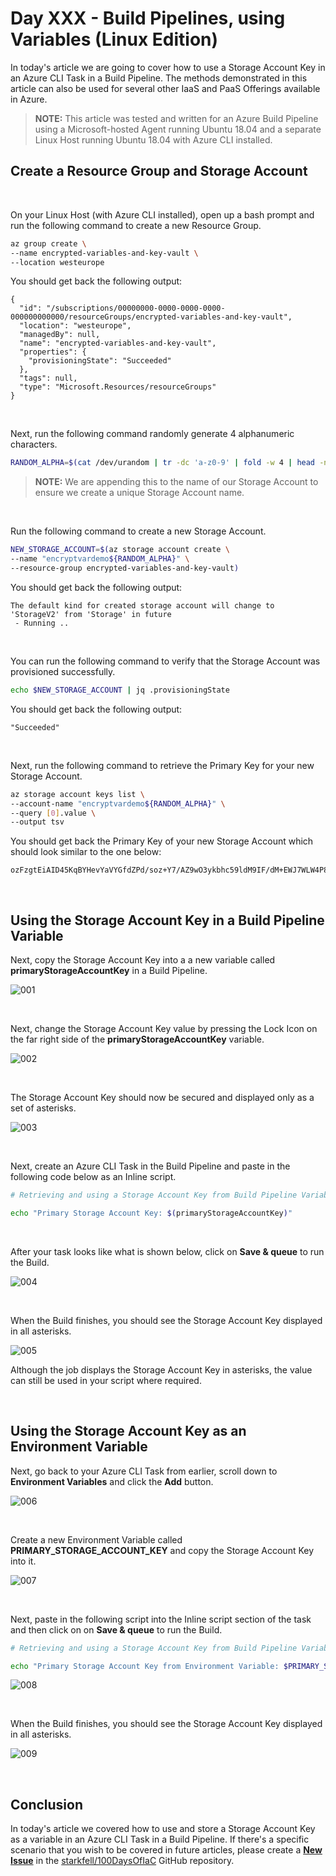 # Day XXX - Build Pipelines, using Variables (Linux Edition)

In today's article we are going to cover how to use a Storage Account Key in an Azure CLI Task in a Build Pipeline. The methods demonstrated in this article can also be used for several other IaaS and PaaS Offerings available in Azure.

> **NOTE:** This article was tested and written for an Azure Build Pipeline using a Microsoft-hosted Agent running Ubuntu 18.04 and a separate Linux Host running Ubuntu 18.04 with Azure CLI installed.

## Create a Resource Group and Storage Account

<br />

On your Linux Host (with Azure CLI installed), open up a bash prompt and run the following command to create a new Resource Group.

```bash
az group create \
--name encrypted-variables-and-key-vault \
--location westeurope
```

You should get back the following output:

```console
{
  "id": "/subscriptions/00000000-0000-0000-0000-000000000000/resourceGroups/encrypted-variables-and-key-vault",
  "location": "westeurope",
  "managedBy": null,
  "name": "encrypted-variables-and-key-vault",
  "properties": {
    "provisioningState": "Succeeded"
  },
  "tags": null,
  "type": "Microsoft.Resources/resourceGroups"
}
```

<br />

Next, run the following command randomly generate 4 alphanumeric characters.

```bash
RANDOM_ALPHA=$(cat /dev/urandom | tr -dc 'a-z0-9' | fold -w 4 | head -n 1)
```

> **NOTE:** We are appending this to the name of our Storage Account to ensure we create a unique Storage Account name.

<br />

Run the following command to create a new Storage Account.

```bash
NEW_STORAGE_ACCOUNT=$(az storage account create \
--name "encryptvardemo${RANDOM_ALPHA}" \
--resource-group encrypted-variables-and-key-vault)
```

You should get back the following output:

```console
The default kind for created storage account will change to 'StorageV2' from 'Storage' in future
 - Running ..
```

<br />

You can run the following command to verify that the Storage Account was provisioned successfully.

```bash
echo $NEW_STORAGE_ACCOUNT | jq .provisioningState
```

You should get back the following output:

```console
"Succeeded"
```

<br />

Next, run the following command to retrieve the Primary Key for your new Storage Account.

```bash
az storage account keys list \
--account-name "encryptvardemo${RANDOM_ALPHA}" \
--query [0].value \
--output tsv
```

You should get back the Primary Key of your new Storage Account which should look similar to the one below:

```console
ozFzgtEiAID45KqBYHevYaVYGfdZPd/soz+Y7/AZ9wO3ykbhc59ldM9IF/dM+EWJ7WLW4P8+qhsjsgMRSMWqUg==
```

<br />

## Using the Storage Account Key in a Build Pipeline Variable

Next, copy the Storage Account Key into a a new variable called **primaryStorageAccountKey** in a Build Pipeline.

![001](../images/_daydraft1/day.xxx.build.pipes.encrypted.variables.linux.001.png)

<br />

Next, change the Storage Account Key value by pressing the Lock Icon on the far right side of the **primaryStorageAccountKey** variable.

![002](../images/_daydraft1/day.xxx.build.pipes.encrypted.variables.linux.002.png)

<br />

The Storage Account Key should now be secured and displayed only as a set of asterisks.

![003](../images/_daydraft1/day.xxx.build.pipes.encrypted.variables.linux.003.png)

<br />

Next, create an Azure CLI Task in the Build Pipeline and paste in the following code below as an Inline script.

```bash
# Retrieving and using a Storage Account Key from Build Pipeline Variables.

echo "Primary Storage Account Key: $(primaryStorageAccountKey)"
```

<br />

After your task looks like what is shown below, click on **Save & queue** to run the Build.

![004](../images/_daydraft1/day.xxx.build.pipes.encrypted.variables.linux.004.png)

<br />

When the Build finishes, you should see the Storage Account Key displayed in all asterisks.

![005](../images/_daydraft1/day.xxx.build.pipes.encrypted.variables.linux.005.png)

Although the job displays the Storage Account Key in asterisks, the value can still be used in your script where required.

<br />

## Using the Storage Account Key as an Environment Variable

Next, go back to your Azure CLI Task from earlier, scroll down to **Environment Variables** and click the **Add** button.

![006](../images/_daydraft1/day.xxx.build.pipes.encrypted.variables.linux.006.png)

<br />

Create a new Environment Variable called **PRIMARY_STORAGE_ACCOUNT_KEY** and copy the Storage Account Key into it.

![007](../images/_daydraft1/day.xxx.build.pipes.encrypted.variables.linux.007.png)

<br />

Next, paste in the following script into the Inline script section of the task and then click on on **Save & queue** to run the Build.

```bash
# Retrieving and using a Storage Account Key from Build Pipeline Variables.

echo "Primary Storage Account Key from Environment Variable: $PRIMARY_STORAGE_ACCOUNT_KEY"
```

![008](../images/_daydraft1/day.xxx.build.pipes.encrypted.variables.linux.008.png)

<br />

When the Build finishes, you should see the Storage Account Key displayed in all asterisks.

![009](../images/_daydraft1/day.xxx.build.pipes.encrypted.variables.linux.009.png)

<br />

## Conclusion

In today's article we covered how to use and store a Storage Account Key as a variable in an Azure CLI Task in a Build Pipeline. If there's a specific scenario that you wish to be covered in future articles, please create a **[New Issue](https://github.com/starkfell/100DaysOfIaC/issues)** in the [starkfell/100DaysOfIaC](https://github.com/starkfell/100DaysOfIaC/) GitHub repository.
